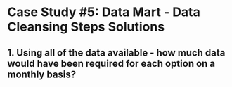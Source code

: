 # Case Study #5: Data Mart - Data Cleansing Steps Solutions

## 1. Using all of the data available - how much data would have been required for each option on a monthly basis?
